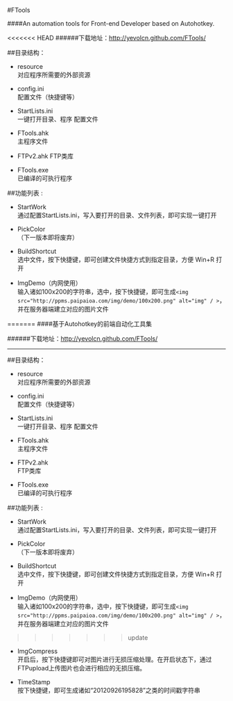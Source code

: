 #FTools

####An automation tools for Front-end Developer based on Autohotkey.

<<<<<<< HEAD
######下载地址：<http://yevolcn.github.com/FTools/>


##目录结构：

* resource	
对应程序所需要的外部资源

* config.ini	
配置文件（快捷键等）

* StartLists.ini	
一键打开目录、程序 配置文件

* FTools.ahk	
主程序文件

* FTPv2.ahk	
FTP类库

* FTools.exe	
已编译的可执行程序


##功能列表 :

* StartWork		
通过配置StartLists.ini，写入要打开的目录、文件列表，即可实现一键打开

* PickColor		
（下一版本即将废弃）

* BuildShortcut		
选中文件，按下快捷键，即可创建文件快捷方式到指定目录，方便 Win+R 打开

* ImgDemo（内网使用）		
输入诸如100x200的字符串，选中，按下快捷键，即可生成`<img src="http://ppms.paipaioa.com/img/demo/100x200.png" alt="img" / >`，并在服务器端建立对应的图片文件

=======
####基于Autohotkey的前端自动化工具集

######下载地址：<http://yevolcn.github.com/FTools/>

***

##目录结构：

* resource	
对应程序所需要的外部资源

* config.ini	
配置文件（快捷键等）

* StartLists.ini	
一键打开目录、程序 配置文件

* FTools.ahk	
主程序文件

* FTPv2.ahk		
FTP类库

* FTools.exe	
已编译的可执行程序


##功能列表 :

* StartWork		
通过配置StartLists.ini，写入要打开的目录、文件列表，即可实现一键打开

* PickColor		
（下一版本即将废弃）

* BuildShortcut		
选中文件，按下快捷键，即可创建文件快捷方式到指定目录，方便 Win+R 打开

* ImgDemo（内网使用）		
输入诸如100x200的字符串，选中，按下快捷键，即可生成`<img src="http://ppms.paipaioa.com/img/demo/100x200.png" alt="img" / >`，并在服务器端建立对应的图片文件

>>>>>>> update
* ImgCompress		
开启后，按下快捷键即可对图片进行无损压缩处理。在开启状态下，通过FTPupload上传图片也会进行相应的无损压缩。

* TimeStamp		
按下快捷键，即可生成诸如“20120926195828”之类的时间戳字符串


	
	

	